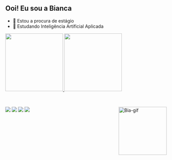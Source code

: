 ## Ooi! Eu sou a Bianca


- 🔭 Estou a procura de estágio
- 🌱 Estudando Inteligência Artificial Aplicada

<div>
  <a href="https://github.com/biapeters">
  <img height="180em" src=https://github-readme-stats.vercel.app/api?username=biapeters&show_icons=true&theme=material-palenight&include_all_commits=true&count_private=true"/>
  <img height="180em" src="https://github-readme-stats.vercel.app/api/top-langs/?username=biapeters&layout=compact&langs_count=16&theme=material-palenight"/>
</div>

##
<div style="display: inline_block"><br>
  <img align="right" alt=Bia-gif src="https://media.discordapp.net/attachments/693814082297659464/1285018508916424737/ezgif-5-18115e91c5.gif?ex=66e8be3f&is=66e76cbf&hm=495de2f49bbbf73396aef3dde96358c485904d5c7f2c0c49d52e0543ce3b90db&=&width=468&height=468" width="150" height="150">
</div>
<div>
  <a href="https://www.instagram.com/biia.peters/?next=%2Freel%2FC_su8QTuF7w%2F" target="_blank"><img src="https://img.shields.io/badge/-Instagram-%23E4405F?style=for-the-badge&logo=instagram&logoColor=white" target="_blank"></a>
  <a href="https://www.linkedin.com/in/bianca-peters-barroso-019524230/" target="_blank"><img src="https://img.shields.io/badge/-LinkedIn-%230077B5?style=for-the-badge&logo=linkedin&logoColor=white" target="_blank"></a> 
  <a href="https://www.tumblr.com/biankinhazinha" target="_blank"><img src="https://img.shields.io/badge/Tumblr-%2336465D.svg?&style=for-the-badge&logo=Tumblr&logoColor=white" target="_blank"></a> 
  <a href="https://steamcommunity.com/profiles/76561198980419795/" target="_blank"><img src="https://img.shields.io/badge/Steam-000000?style=for-the-badge&logo=steam&logoColor=white" target="_blank"></a> 
</div>
